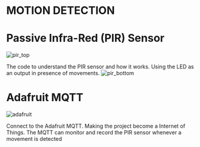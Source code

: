 # MOTION DETECTION #

# Passive Infra-Red (PIR) Sensor
![pir_top](https://user-images.githubusercontent.com/44058064/49788485-6eaa1f80-fd64-11e8-8441-30f88ee627ff.png)

The code to understand the PIR sensor and how it works.
Using the LED as an output in presence of movements.
![pir_bottom](https://user-images.githubusercontent.com/44058064/49788581-a9ac5300-fd64-11e8-8946-3022701dead1.png)

# Adafruit MQTT
![adafruit](https://user-images.githubusercontent.com/44058064/49788672-eaa46780-fd64-11e8-8c34-c8aebabb943e.png)

Connect to the Adafruit MQTT.
Making the project become a Internet of Things.
The MQTT can monitor and record the PIR sensor whenever a movement is detected
